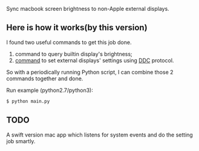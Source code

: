 Sync macbook screen brightness to non-Apple external displays.

## Here is how it works(by this version)
I found two useful commands to get this job done.

1. command to query builtin display's brightness;
2. [command][ddcctl] to set external displays' settings using [DDC][ddc] protocol.

So with a periodically running Python script, I can combine those 2 commands together and done.

Run example (python2.7/python3):

```bash
$ python main.py
```

## TODO
A swift version mac app which listens for system events and do the setting job smartly.


[ddcctl]: https://github.com/kfix/ddcctl
[ddc]: https://en.wikipedia.org/wiki/Direct_digital_control